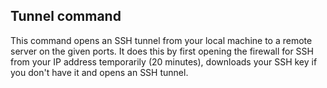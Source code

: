 ## Tunnel command

This command opens an SSH tunnel from your local machine to a remote server on the given ports. It does this by first opening the firewall for SSH from your IP address temporarily (20 minutes), downloads your SSH key if you don't have it and opens an SSH tunnel.

